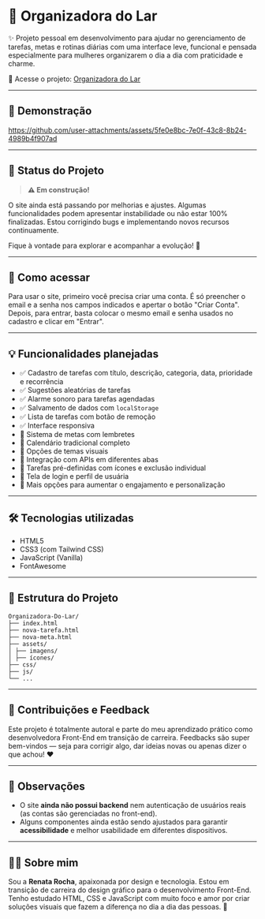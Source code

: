 # 🏡 Organizadora do Lar

✨ Projeto pessoal em desenvolvimento para ajudar no gerenciamento de tarefas, metas e rotinas diárias com uma interface leve, funcional e pensada especialmente para mulheres organizarem o dia a dia com praticidade e charme.

🔗 Acesse o projeto: [Organizadora do Lar](https://renataarocha.github.io/Organizadora-Do-Lar/)

---

## 🎥 Demonstração

https://github.com/user-attachments/assets/5fe0e8bc-7e0f-43c8-8b24-4989b4f907ad

---
## 🚧 Status do Projeto

> **⚠️ Em construção!**

O site ainda está passando por melhorias e ajustes. Algumas funcionalidades podem apresentar instabilidade ou não estar 100% finalizadas. Estou corrigindo bugs e implementando novos recursos continuamente.

Fique à vontade para explorar e acompanhar a evolução! 💪

---

## 🔑 Como acessar

Para usar o site, primeiro você precisa criar uma conta. É só preencher o email e a senha nos campos indicados e apertar o botão "Criar Conta". Depois, para entrar, basta colocar o mesmo email e senha usados no cadastro e clicar em "Entrar".

---

## 💡 Funcionalidades planejadas

- ✅ Cadastro de tarefas com título, descrição, categoria, data, prioridade e recorrência  
- ✅ Sugestões aleatórias de tarefas  
- ✅ Alarme sonoro para tarefas agendadas  
- ✅ Salvamento de dados com `localStorage`  
- ✅ Lista de tarefas com botão de remoção  
- ✅ Interface responsiva  
- 🚧 Sistema de metas com lembretes  
- 🚧 Calendário tradicional completo  
- 🚧 Opções de temas visuais  
- 🚧 Integração com APIs em diferentes abas  
- 🚧 Tarefas pré-definidas com ícones e exclusão individual  
- 🚧 Tela de login e perfil de usuária  
- 🚧 Mais opções para aumentar o engajamento e personalização  

---

## 🛠️ Tecnologias utilizadas

- HTML5  
- CSS3 (com Tailwind CSS)  
- JavaScript (Vanilla)  
- FontAwesome  

---

## 📁 Estrutura do Projeto
```
Organizadora-Do-Lar/
├── index.html
├── nova-tarefa.html
├── nova-meta.html
├── assets/
│ ├── imagens/
│ ├── ícones/
├── css/
├── js/
└── ...
```
---

## 💬 Contribuições e Feedback

Este projeto é totalmente autoral e parte do meu aprendizado prático como desenvolvedora Front-End em transição de carreira. Feedbacks são super bem-vindos — seja para corrigir algo, dar ideias novas ou apenas dizer o que achou! ❤️

---

## 📌 Observações

- O site **ainda não possui backend** nem autenticação de usuários reais (as contas são gerenciadas no front-end).  
- Alguns componentes ainda estão sendo ajustados para garantir **acessibilidade** e melhor usabilidade em diferentes dispositivos.

---

## 👩‍💻 Sobre mim

Sou a **Renata Rocha**, apaixonada por design e tecnologia. Estou em transição de carreira do design gráfico para o desenvolvimento Front-End. Tenho estudado HTML, CSS e JavaScript com muito foco e amor por criar soluções visuais que fazem a diferença no dia a dia das pessoas. 💖

